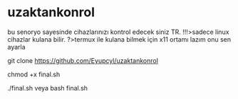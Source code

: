 # uzaktankonrol
bu senoryo sayesinde cihazlarınızı kontrol edecek siniz TR.
!!!>sadece linux cihazlar kulana bilir.
?>termux ile kulana bilmek için x11 ortamı lazım onu sen ayarla

git clone https://github.com/Eyupcyl/uzaktankonrol

chmod +x final.sh       

./final.sh   veya    bash final.sh

